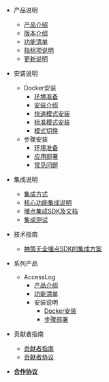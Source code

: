 <!-- _sidebar.md -->
  
- 产品说明
  - [产品介绍](/introduce.md)
  - [版本介绍](/version.md?r=0817)
  - [功能清单](/funclist.md)
  - [指标项说明](/indicator-desc.md)
  - [更新说明](/changelog.md)

- 安装说明
  - Docker安装
    - [环境准备](/docker_installation/preperation.md)
    - [安装介绍](/docker_installation/introduce.md)
    - [快速模式安装](/docker_installation/quickmode.md)
    - [标准模式安装](/docker_installation/standard.md)
    - [模式切换](/docker_installation/modetoggle.md)
  - 步骤安装
    - [环境准备](/installation/preparation.md)
    - [应用部署](/installation/deployment.md)
    - [常见问题](/installation/question.md)
- 集成说明
  - [集成方式](/integration/introduce.md)
  - [核心功能集成说明](/integration/method.md)
  - [埋点集成SDK及文档](/integration/document.md)
  - [集成测试](/integration/reference.md)
- 技术指南
  <!-- - [常见问题](/tutorials/faq.md) -->
  - [神策无全埋点SDK的集成方案](/tutorials/ClkViewIntegrated.md)
- 系列产品
  - AccessLog
    - [产品介绍](/accesslog/introduce.md)
    - [功能清单](/accesslog/funclist.md)
    - 安装说明
      - [Docker安装](/accesslog/installation.md)
      - [步骤部署](/accesslog/deployment.md)
- 贡献者指南
  - [贡献者指南](/contributor/guide.md)
  - [贡献者协议](/contributor/agreement.md)
- [**合作协议**](/license.md)
